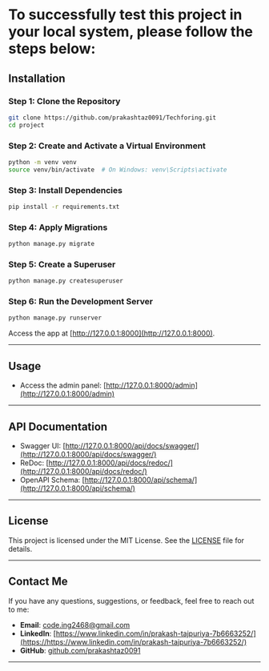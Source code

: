 # To successfully test this project in your local system, please follow the steps below:

## Installation

### Step 1: Clone the Repository

```bash
git clone https://github.com/prakashtaz0091/Techforing.git
cd project
```

### Step 2: Create and Activate a Virtual Environment

```bash
python -m venv venv
source venv/bin/activate  # On Windows: venv\Scripts\activate
```

### Step 3: Install Dependencies

```bash
pip install -r requirements.txt
```

### Step 4: Apply Migrations

```bash
python manage.py migrate
```

### Step 5: Create a Superuser

```bash
python manage.py createsuperuser
```

### Step 6: Run the Development Server

```bash
python manage.py runserver
```

Access the app at [http://127.0.0.1:8000](http://127.0.0.1:8000).

---

## Usage

- Access the admin panel: [http://127.0.0.1:8000/admin](http://127.0.0.1:8000/admin)

---

## API Documentation

- Swagger UI: [http://127.0.0.1:8000/api/docs/swagger/](http://127.0.0.1:8000/api/docs/swagger/)
- ReDoc: [http://127.0.0.1:8000/api/docs/redoc/](http://127.0.0.1:8000/api/docs/redoc/)
- OpenAPI Schema: [http://127.0.0.1:8000/api/schema/](http://127.0.0.1:8000/api/schema/)

---

## License

This project is licensed under the MIT License. See the [LICENSE](LICENSE) file for details.

---

## Contact Me

If you have any questions, suggestions, or feedback, feel free to reach out to me:

- **Email**: [code.ing2468@gmail.com](mailto:code.ing2468@gmail.com)
- **LinkedIn**: [https://www.linkedin.com/in/prakash-tajpuriya-7b6663252/](https://https://www.linkedin.com/in/prakash-tajpuriya-7b6663252/)
- **GitHub**: [github.com/prakashtaz0091](https://github.com/prakashtaz0091)

---
